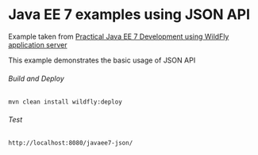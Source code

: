 Java EE 7 examples using JSON API
=====================================
Example taken from [Practical Java EE 7 Development using WildFly application server](http://www.itbuzzpress.com/ebooks/java-ee-7-development-on-wildfly.html)

This example demonstrates the basic usage of JSON API
###### Build and Deploy
```shell
mvn clean install wildfly:deploy  
```

###### Test
```shell
http://localhost:8080/javaee7-json/
```
 
